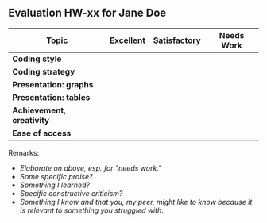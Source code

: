 Evaluation HW-xx for Jane Doe
----------------------------------------------------
| Topic                       | Excellent | Satisfactory | Needs Work |
|-----------------------------|-----------|--------------|------------|
| **Coding style**            |           |              |            |
| **Coding strategy**         |           |              |            |
| **Presentation: graphs**    |           |              |            |
| **Presentation: tables**    |           |              |            |
| **Achievement, creativity** |           |              |            |
| **Ease of access**          |           |              |            |

Remarks:

- *Elaborate on above, esp. for "needs work."*
- *Some specific praise?*
- *Something I learned?*
- *Specific constructive criticism?*
- *Something I know and that you, my peer, might like to know because it is relevant to something you struggled with.*